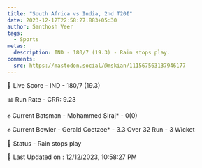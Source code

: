 ```yaml
---
title: "South Africa vs India, 2nd T20I"
date: 2023-12-12T22:58:27.883+05:30
author: Santhosh Veer
tags:
  - Sports
metas:
  description: IND - 180/7 (19.3) - Rain stops play.
comments:
  src: https://mastodon.social/@mskian/111567563137946177
---
```


🔴 Live Score - IND - 180/7 (19.3)  

📊 Run Rate - CRR: 9.23  

✊ Current Batsman - Mohammed Siraj* - 0(0)  

✊ Current Bowler - Gerald Coetzee* - 3.3 Over 32 Run - 3 Wicket  

📑 Status - Rain stops play

<!--more-->


📝 Last Updated on : 12/12/2023, 10:58:27 PM
